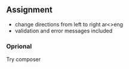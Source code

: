 
## Assignment
- change directions from left to right ar<>eng 
- validation and error messages included

 ### Oprional

  Try composer
